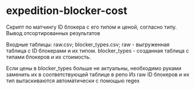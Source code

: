 # expedition-blocker-cost
Скрипт по матчингу ID блокера с его типом и ценой, согласно типу. Вывод отсортированных результатов

Входные таблицы: raw.csv; blocker_types.csv;
raw - выгруженная таблица с ID блокерами и их типом.
blocker_types - созданная таблица с типами блокеров и их стоимость.

Если цены в blocker_types больше не актуальны, необходимо руками заменить их в соответствующей таблице в репо
Из raw ID блокеров и их тип вытаскиваются автоматически с помощью regex

